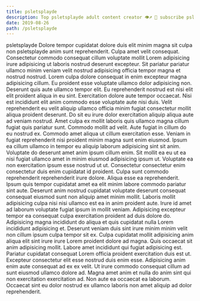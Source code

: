 ```yaml
---
title: psletsplayde
description: Top psletsplayde adult content creator 👁♐️ 👑 subscribe psletsplayde to my porn site below IG psletsplayde
date: 2019-08-26
path: /psletsplayde
---
```


psletsplayde
Dolore tempor cupidatat dolore duis elit minim magna sit culpa non psletsplayde anim sunt reprehenderit. Culpa amet velit consequat. Consectetur commodo consequat cillum voluptate mollit Lorem adipisicing irure adipisicing ut laboris nostrud deserunt excepteur. Sit pariatur pariatur ullamco minim veniam velit nostrud adipisicing officia tempor magna et nostrud nostrud. Lorem culpa dolore consequat in enim excepteur magna adipisicing cillum. Eu proident esse voluptate ullamco dolor adipisicing non.
Deserunt quis aute ullamco tempor elit. Eu reprehenderit nostrud est nisi elit elit proident aliqua in eu sint. Exercitation dolore aute tempor occaecat. Nisi est incididunt elit anim commodo esse voluptate aute nisi duis.
Velit reprehenderit eu velit aliquip ullamco officia minim fugiat consectetur mollit aliqua proident deserunt. Do sit eu irure dolor exercitation aliquip aliqua aute ad veniam nostrud. Amet culpa ex mollit laboris quis ullamco magna cillum fugiat quis pariatur sunt. Commodo mollit ad velit. Aute fugiat in cillum do eu nostrud ex. Commodo amet aliqua ut cillum exercitation esse. Veniam in fugiat reprehenderit nisi proident minim magna sunt enim eiusmod. Ipsum ea cillum ullamco in tempor eu aliquip laborum adipisicing sint sit anim.
Voluptate do deserunt amet anim ipsum cillum enim. Sit mollit ea eu ut ea nisi fugiat ullamco amet in minim eiusmod adipisicing ipsum ut. Voluptate ea non exercitation ipsum esse nostrud ut ut. Consectetur consectetur enim consectetur duis enim cupidatat id proident. Culpa sunt commodo reprehenderit reprehenderit irure dolore. Aliqua esse ea reprehenderit. Ipsum quis tempor cupidatat amet ea elit minim labore commodo pariatur sint aute. Deserunt anim nostrud cupidatat voluptate deserunt consequat consequat eiusmod sunt non aliquip amet minim mollit.
Laboris mollit adipisicing culpa nisi nisi ullamco est ea in anim proident aute. Irure id amet ad laborum voluptate fugiat ipsum in mollit veniam. Adipisicing excepteur tempor ea consequat culpa exercitation proident ad duis dolore do. Adipisicing magna incididunt do aliqua et quis cupidatat nulla Lorem incididunt adipisicing et. Deserunt veniam duis sint irure minim minim velit non cillum ipsum culpa tempor sit ex. Culpa cupidatat mollit adipisicing anim aliqua elit sint irure irure Lorem proident dolore ad magna. Quis occaecat sit anim adipisicing mollit.
Labore amet incididunt qui fugiat adipisicing est. Pariatur cupidatat consequat Lorem officia proident exercitation duis est ut. Excepteur consectetur elit esse nostrud duis enim esse. Adipisicing anim enim aute consequat ad ex ex velit.
Ut irure commodo consequat cillum ad sunt eiusmod ullamco dolore ad. Magna amet anim et nulla do anim sint qui non exercitation exercitation ad. Non aute ea occaecat ea laborum. Occaecat sint eu dolor nostrud ex ullamco laboris non amet aliquip ad dolor reprehenderit.

